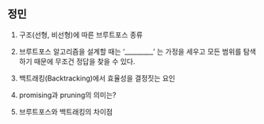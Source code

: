 ## 정민
1. 구조(선형, 비선형)에 따른 브루트포스 종류

2. 브루트포스 알고리즘을 설계할 때는 ‘_________’ 는 가정을 세우고 모든 범위를 탐색하기 때문에 무조건 정답을 찾을 수 있다.

3. 백트래킹(Backtracking)에서 효율성을 결정짓는 요인

4. promising과 pruning의 의미는?

5. 브루트포스와 백트래킹의 차이점
